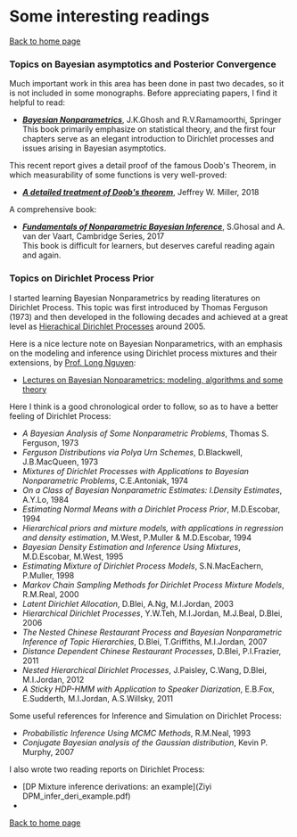 <h1>Some interesting readings</h1>

[Back to home page](README.md)

### Topics on Bayesian asymptotics and Posterior Convergence

Much important work in this area has been done in past two decades, so it is not included in some monographs. Before appreciating papers, I find it helpful to read:
- [***Bayesian Nonparametrics***](https://www.springer.com/gp/book/9780387955377), J.K.Ghosh and R.V.Ramamoorthi, Springer\
This book primarily emphasize on statistical theory, and the first four chapters serve as an elegant introduction to Dirichlet processes and issues arising in Bayesian asymptotics.
 
 This recent report gives a detail proof of the famous Doob's Theorem, in which measurability of some functions is very well-proved:
 - [***A detailed treatment of Doob's theorem***](https://jwmi.github.io/publications/Doobs_theorem.pdf), Jeffrey W. Miller, 2018
 
A comprehensive book:
- [***Fundamentals of Nonparametric Bayesian Inference***](https://www.cambridge.org/core/books/fundamentals-of-nonparametric-bayesian-inference/C96325101025D308C9F31F4470DEA2E8), S.Ghosal and A. van der Vaart, Cambridge Series, 2017\
This book is difficult for learners, but deserves careful reading again and again.
 

### Topics on Dirichlet Process Prior

I started learning Bayesian Nonparametrics by reading literatures on Dirichlet Process. This topic was first introduced by Thomas Ferguson (1973) and then developed in the following decades and achieved at a great level as [Hierachical Dirichlet Processes](https://people.eecs.berkeley.edu/~jordan/papers/hdp.pdf) around 2005. 

Here is a nice lecture note on Bayesian Nonparametrics, with an emphasis on the modeling and inference using Dirichlet process mixtures and their extensions, by [Prof. Long Nguyen](http://dept.stat.lsa.umich.edu/~xuanlong/):
- [Lectures on Bayesian Nonparametrics: modeling, algorithms and some theory](http://dept.stat.lsa.umich.edu/~xuanlong/Papers/dpm_viasm.pdf)

Here I think is a good chronological order to follow, so as to have a better feeling of Dirichlet Process:

- *A Bayesian Analysis of Some Nonparametric Problems*, Thomas S. Ferguson, 1973
- *Ferguson Distributions via Polya Urn Schemes*, D.Blackwell, J.B.MacQueen, 1973
- *Mixtures of Dirichlet Processes with Applications to Bayesian Nonparametric Problems*, C.E.Antoniak, 1974
- *On a Class of Bayesian Nonparametric Estimates: I.Density Estimates*, A.Y.Lo, 1984
- *Estimating Normal Means with a Dirichlet Process Prior*, M.D.Escobar, 1994
- *Hierarchical priors and mixture models, with applications in regression and density estimation*, M.West, P.Muller & M.D.Escobar, 1994
- *Bayesian Density Estimation and Inference Using Mixtures*, M.D.Escobar, M.West, 1995
- *Estimating Mixture of Dirichlet Process Models*, S.N.MacEachern, P.Muller, 1998
- *Markov Chain Sampling Methods for Dirichlet Process Mixture Models*, R.M.Real, 2000
- *Latent Dirichlet Allocation*, D.Blei, A.Ng, M.I.Jordan, 2003
- *Hierarchical Dirichlet Processes*, Y.W.Teh, M.I.Jordan, M.J.Beal, D.Blei, 2006
- *The Nested Chinese Restaurant Process and Bayesian Nonparametric Inference of Topic Hierarchies*, D.Blei, T.Griffiths, M.I.Jordan, 2007
- *Distance Dependent Chinese Restaurant Processes*, D.Blei, P.I.Frazier, 2011
- *Nested Hierarchical Dirichlet Processes*, J.Paisley, C.Wang, D.Blei, M.I.Jordan, 2012
- *A Sticky HDP-HMM with Application to Speaker Diarization*, E.B.Fox, E.Sudderth, M.I.Jordan, A.S.Willsky, 2011


Some useful references for Inference and Simulation on Dirichlet Process:
- *Probabilistic Inference Using MCMC Methods*, R.M.Neal, 1993
- *Conjugate Bayesian analysis of the Gaussian distribution*, Kevin P. Murphy, 2007


I also wrote two reading reports on Dirichlet Process:
- [DP Mixture inference derivations: an example](Ziyi DPM_infer_deri_example.pdf)
- 





[Back to home page](README.md)
